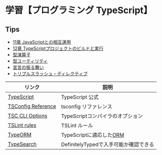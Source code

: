 # 学習【プログラミング TypeScript】

## Tips

- [11章 JavaScriptとの相互運用](chapter_11_js_interoperability/)
- [12章 TypeScriptプロジェクトのビルドと実行](chapter_12_build_exec/)
- [型演算子](tips/typed-operator.md)
- [型ユーティリティ](tips/typed-utility.md)
- [宣言の振る舞い](tips/declaration-behavior.md)
- [トリプルスラッシュ・ディレクティブ](tips/triple-slash-directives.md)

|リンク|説明|
|---|---|
|[TypeScript](https://www.typescriptlang.org/)|TypeScript 公式|
|[TSConfig Reference](https://www.typescriptlang.org/tsconfig)|tsconfig リファレンス|
|[TSC CLI Options](https://www.typescriptlang.org/docs/handbook/compiler-options.html)|TypeScriptコンパイラのオプション|
|[TSLint rules](https://palantir.github.io/tslint/rules/)|TSLint ルール|
|[TypeORM](https://typeorm.io/)|TypeScriptに適応した[ORM](https://qiita.com/yk-nakamura/items/acd071f16cda844579b9)|
|[TypeSearch](https://www.typescriptlang.org/dt/search?search=)|DefinitelyTypedで入手可能か確認できる|
